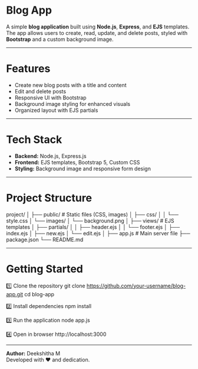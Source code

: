 # Blog App

A simple **blog application** built using **Node.js**, **Express**, and **EJS** templates.  
The app allows users to create, read, update, and delete posts, styled with **Bootstrap** and a custom background image.

---

# Features
- Create new blog posts with a title and content
- Edit and delete posts
- Responsive UI with Bootstrap
- Background image styling for enhanced visuals
- Organized layout with EJS partials

---

# Tech Stack
- **Backend:** Node.js, Express.js
- **Frontend:** EJS templates, Bootstrap 5, Custom CSS
- **Styling:** Background image and responsive form design

---

# Project Structure
project/
│
├── public/ # Static files (CSS, images)
│ ├── css/
│ │ └── style.css
│ └── images/
│ └── background.png
│
├── views/ # EJS templates
│ ├── partials/
│ │ ├── header.ejs
│ │ └── footer.ejs
│ ├── index.ejs
│ ├── new.ejs
│ └── edit.ejs
│
├── app.js # Main server file
├── package.json
└── README.md


---

# Getting Started

1️⃣ Clone the repository
git clone https://github.com/your-username/blog-app.git
cd blog-app

2️⃣ Install dependencies
npm install

3️⃣ Run the application
node app.js

4️⃣ Open in browser
http://localhost:3000

---

**Author:** Deekshitha M <br>
Developed with ❤️ and dedication.
